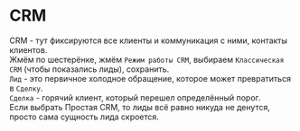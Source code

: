 # CRM
CRM - тут фиксируются все клиенты и коммуникация с ними, контакты клиентов.  
Жмём по шестерёнке, жмём `Режим работы CRM`, выбираем `Классическая CRM` (чтобы показались лиды), сохранить.  
`Лид` - это первичное холодное обращение, которое может превратиться в `Сделку`.  
`Сделка` - горячий клиент, который перешел определённый порог.  
Если выбрать Простая CRM, то лиды всё равно никуда не денутся, просто сама сущность лида скроется.
